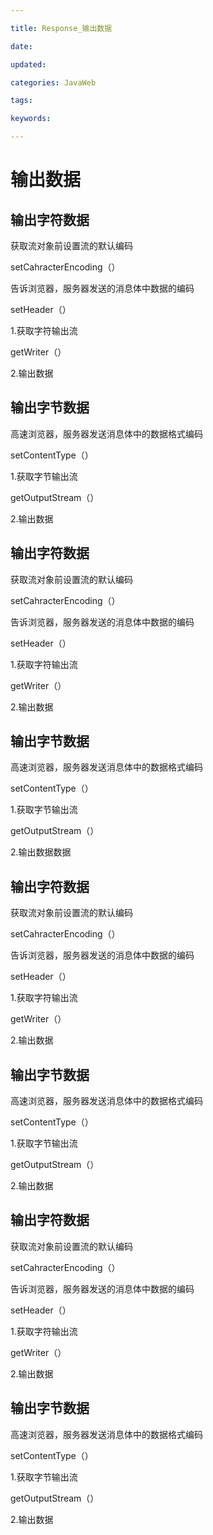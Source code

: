 ```yaml
---

title: Response_输出数据

date: 

updated: 

categories: JavaWeb

tags: 

keywords: 

---
```

# 输出数据

## 输出字符数据

获取流对象前设置流的默认编码

setCahracterEncoding（）

告诉浏览器，服务器发送的消息体中数据的编码

setHeader（）

1.获取字符输出流

getWriter（）

2.输出数据



## 输出字节数据

高速浏览器，服务器发送消息体中的数据格式编码

setContentType（）

1.获取字节输出流

getOutputStream（）

2.输出数据

## 输出字符数据

获取流对象前设置流的默认编码

setCahracterEncoding（）

告诉浏览器，服务器发送的消息体中数据的编码

setHeader（）

1.获取字符输出流

getWriter（）

2.输出数据



## 输出字节数据

高速浏览器，服务器发送消息体中的数据格式编码

setContentType（）

1.获取字节输出流

getOutputStream（）

2.输出数据数据

## 输出字符数据

获取流对象前设置流的默认编码

setCahracterEncoding（）

告诉浏览器，服务器发送的消息体中数据的编码

setHeader（）

1.获取字符输出流

getWriter（）

2.输出数据



## 输出字节数据

高速浏览器，服务器发送消息体中的数据格式编码

setContentType（）

1.获取字节输出流

getOutputStream（）

2.输出数据

## 输出字符数据

获取流对象前设置流的默认编码

setCahracterEncoding（）

告诉浏览器，服务器发送的消息体中数据的编码

setHeader（）

1.获取字符输出流

getWriter（）

2.输出数据



## 输出字节数据

高速浏览器，服务器发送消息体中的数据格式编码

setContentType（）

1.获取字节输出流

getOutputStream（）

2.输出数据